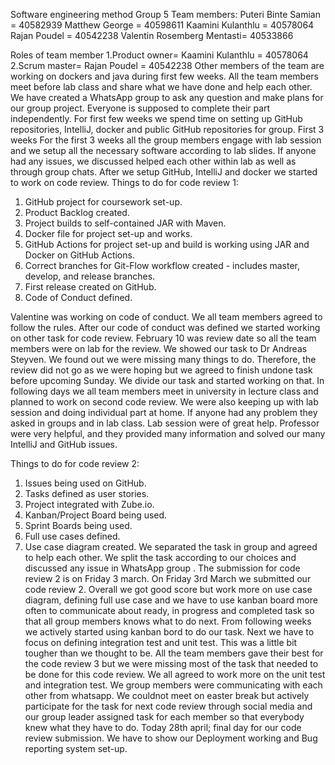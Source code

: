 Software engineering method
Group 5
Team members:
Puteri Binte Samian = 40582939
Matthew George = 40598611
Kaamini Kulanthlu = 40578064
Rajan Poudel = 40542238
Valentin Rosemberg Mentasti= 40533866

Roles of team member
1.Product owner= Kaamini Kulanthlu = 40578064
2.Scrum master= Rajan Poudel = 40542238
Other members of the team are working on dockers and java during first few weeks.
All the team members meet before lab class and share what we have done and help each other. We have created a WhatsApp group to ask any question and make plans for our group project. Everyone is supposed to complete their part independently. For first few weeks we spend time on setting up GitHub repositories, IntelliJ, docker and public GitHub repositories for group.
First 3 weeks
For the first 3 weeks all the group members engage with lab session and we setup all the necessary software according to lab slides. If anyone had any issues, we discussed helped each other within lab as well as through group chats.
After we setup GitHub, IntelliJ and docker we started to work on code review.
Things to do for code review 1:
1. GitHub project for coursework set-up.
2. Product Backlog created.
3. Project builds to self-contained JAR with Maven.
4. Docker file for project set-up and works.
5. GitHub Actions for project set-up and build is working using JAR and Docker on GitHub Actions.
6. Correct branches for Git-Flow workflow created - includes master, develop, and release branches.
7. First release created on GitHub.
8. Code of Conduct defined.

Valentine was working on code of conduct. We all team members agreed to follow the rules. After our code of conduct was defined we started working on other task for code review. February 10 was review date so all the team members were on lab for the review. We showed our task to Dr Andreas Steyven. We found out we were missing many things to do. Therefore, the review did not go as we were hoping but we agreed to finish undone task before upcoming Sunday. We divide our task and started working on that.
In following days we all team members meet in university in lecture class and planned to work on second code review. We were also keeping up with lab session and doing individual part at home. If anyone had any problem they asked in groups and in lab class. Lab session were of great help. Professor were very helpful, and they provided many information and solved our many IntelliJ and GitHub issues.
 
Things to do for code review 2:
1. Issues being used on GitHub.
2. Tasks defined as user stories.
3. Project integrated with Zube.io.
4. Kanban/Project Board being used.
5. Sprint Boards being used.
6. Full use cases defined.
7. Use case diagram created.
We separated the task in group and agreed to help each other. We split the task according to our choices and discussed any  issue in WhatsApp group . The submission for code review 2 is on Friday 3 march.
On Friday 3rd March we submitted our code review 2. Overall we got good score but  work more on use case diagram, defining full use case and we have to use kanban board more often to communicate about ready, in progress and completed task so that all group members knows what to do next. From following weeks we actively started using kanban bord to do our task. 
Next we have to focus on defining integration test and unit test. This was a little bit tougher than we thought to be. All the team members gave their best for the code review 3 but we were missing most of the task that needed to be done for this code review. We all agreed to work more on the unit test and integration test. 
We group members were communicating with each other from whatsapp. We couldnot meet on easter break but actively participate for the task for next code review through social media and our group leader assigned task for each member so that everybody knew what they have to do. 
Today 28th april; final day for our code review submission. We have to show our Deployment working and Bug reporting system set-up. 

 
